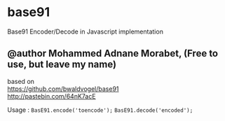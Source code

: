 base91
======

Base91 Encoder/Decode in Javascript implementation

 
 @author Mohammed Adnane Morabet, (Free to use, but leave my name)
 --------------------------------------------
based on <br /> https://github.com/bwaldvogel/base91<br /> 
          http://pastebin.com/64nK7acE<br />  

 Usage : <code>BasE91.encode('toencode');</code>
          <code>BasE91.decode('encoded');</code>

